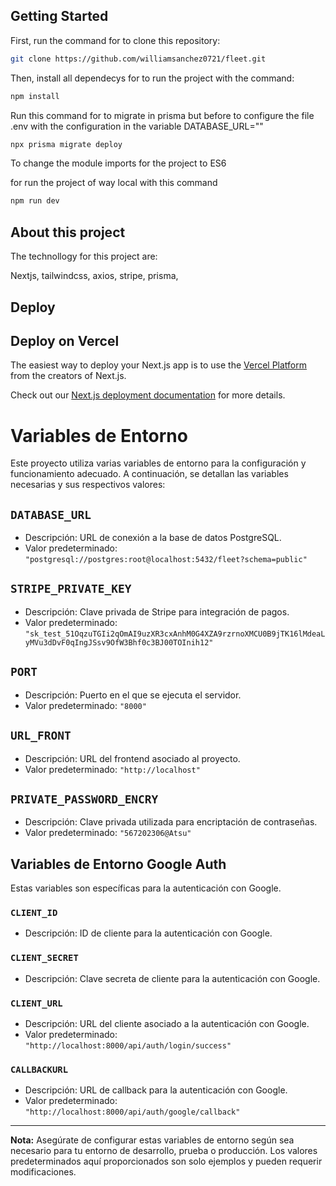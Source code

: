 ## Getting Started

First, run the command for to clone this repository:

```bash
git clone https://github.com/williamsanchez0721/fleet.git
```

Then, install all dependecys for to run the project with the command: 

```bash
npm install
```
Run this command for to migrate in prisma but before to configure the file .env with the configuration in the variable DATABASE_URL=""

```bash
npx prisma migrate deploy
```

To change the module imports for the project to ES6

for run the project of way local with this command 
```bash
npm run dev
```

## About this project

The technollogy for this project are: 

Nextjs, tailwindcss, axios, stripe, prisma, 

## Deploy 


## Deploy on Vercel

The easiest way to deploy your Next.js app is to use the [Vercel Platform](https://vercel.com/new?utm_medium=default-template&filter=next.js&utm_source=create-next-app&utm_campaign=create-next-app-readme) from the creators of Next.js.

Check out our [Next.js deployment documentation](https://nextjs.org/docs/deployment) for more details.

# Variables de Entorno

Este proyecto utiliza varias variables de entorno para la configuración y funcionamiento adecuado. A continuación, se detallan las variables necesarias y sus respectivos valores:

## `DATABASE_URL`
- Descripción: URL de conexión a la base de datos PostgreSQL.
- Valor predeterminado: `"postgresql://postgres:root@localhost:5432/fleet?schema=public"`

## `STRIPE_PRIVATE_KEY`
- Descripción: Clave privada de Stripe para integración de pagos.
- Valor predeterminado: `"sk_test_51OqzuTGIi2qOmAI9uzXR3cxAnhM0G4XZA9rzrnoXMCU0B9jTK16lMdeaLyMVu3dDvF0qIngJSsv9OfW3Bhf0c3BJ00TOInih12"`

## `PORT`
- Descripción: Puerto en el que se ejecuta el servidor.
- Valor predeterminado: `"8000"`

## `URL_FRONT`
- Descripción: URL del frontend asociado al proyecto.
- Valor predeterminado: `"http://localhost"`

## `PRIVATE_PASSWORD_ENCRY`
- Descripción: Clave privada utilizada para encriptación de contraseñas.
- Valor predeterminado: `"567202306@Atsu"`

## Variables de Entorno Google Auth

Estas variables son específicas para la autenticación con Google.

### `CLIENT_ID`
- Descripción: ID de cliente para la autenticación con Google.

### `CLIENT_SECRET`
- Descripción: Clave secreta de cliente para la autenticación con Google.

### `CLIENT_URL`
- Descripción: URL del cliente asociado a la autenticación con Google.
- Valor predeterminado: `"http://localhost:8000/api/auth/login/success"`

### `CALLBACKURL`
- Descripción: URL de callback para la autenticación con Google.
- Valor predeterminado: `"http://localhost:8000/api/auth/google/callback"`

---

**Nota:** Asegúrate de configurar estas variables de entorno según sea necesario para tu entorno de desarrollo, prueba o producción. Los valores predeterminados aquí proporcionados son solo ejemplos y pueden requerir modificaciones.

